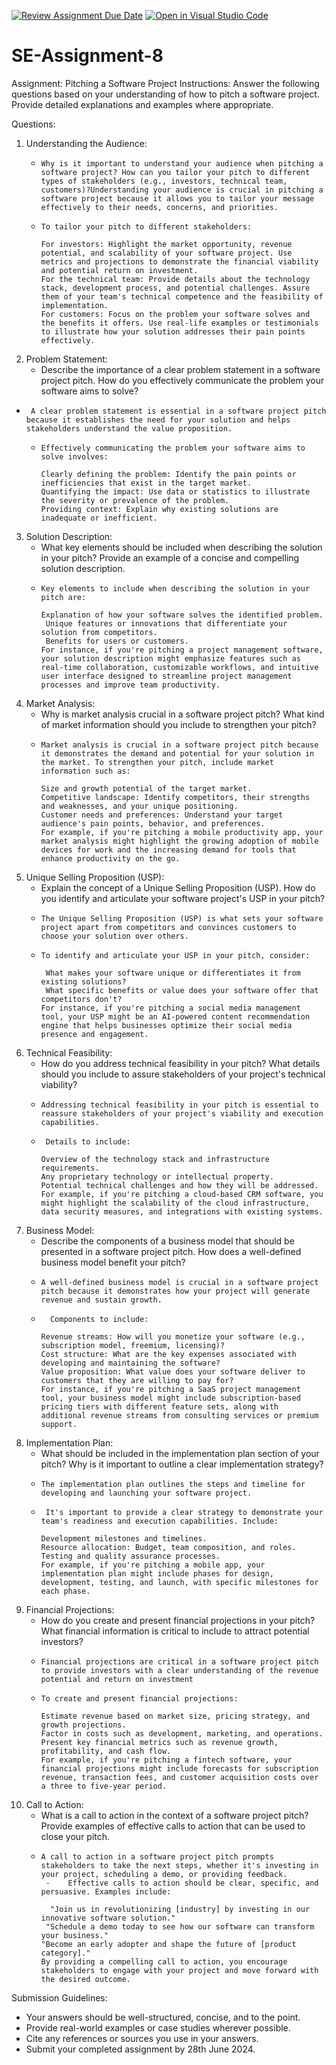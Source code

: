 [![Review Assignment Due Date](https://classroom.github.com/assets/deadline-readme-button-24ddc0f5d75046c5622901739e7c5dd533143b0c8e959d652212380cedb1ea36.svg)](https://classroom.github.com/a/4bgukiqw)
[![Open in Visual Studio Code](https://classroom.github.com/assets/open-in-vscode-718a45dd9cf7e7f842a935f5ebbe5719a5e09af4491e668f4dbf3b35d5cca122.svg)](https://classroom.github.com/online_ide?assignment_repo_id=15142049&assignment_repo_type=AssignmentRepo)
# SE-Assignment-8
 Assignment: Pitching a Software Project
 Instructions:
Answer the following questions based on your understanding of how to pitch a software project. Provide detailed explanations and examples where appropriate.

 Questions:

1. Understanding the Audience:
   -     Why is it important to understand your audience when pitching a software project? How can you tailor your pitch to different types of stakeholders (e.g., investors, technical team, customers)?Understanding your audience is crucial in pitching a software project because it allows you to tailor your message effectively to their needs, concerns, and priorities.
   -     To tailor your pitch to different stakeholders:

         For investors: Highlight the market opportunity, revenue potential, and scalability of your software project. Use metrics and projections to demonstrate the financial viability and potential return on investment.
         For the technical team: Provide details about the technology stack, development process, and potential challenges. Assure them of your team's technical competence and the feasibility of implementation.
         For customers: Focus on the problem your software solves and the benefits it offers. Use real-life examples or testimonials to illustrate how your solution addresses their pain points effectively.

2. Problem Statement:
   - Describe the importance of a clear problem statement in a software project pitch. How do you effectively communicate the problem your software aims to solve?
 -      A clear problem statement is essential in a software project pitch because it establishes the need for your solution and helps stakeholders understand the value proposition.
   -     Effectively communicating the problem your software aims to solve involves:

         Clearly defining the problem: Identify the pain points or inefficiencies that exist in the target market.
         Quantifying the impact: Use data or statistics to illustrate the severity or prevalence of the problem.
         Providing context: Explain why existing solutions are inadequate or inefficient.

3. Solution Description:
   - What key elements should be included when describing the solution in your pitch? Provide an example of a concise and compelling solution description.
   -     Key elements to include when describing the solution in your pitch are:

         Explanation of how your software solves the identified problem.
          Unique features or innovations that differentiate your solution from competitors.
          Benefits for users or customers.
         For instance, if you're pitching a project management software, your solution description might emphasize features such as real-time collaboration, customizable workflows, and intuitive user interface designed to streamline project management processes and improve team productivity.

4. Market Analysis:
   - Why is market analysis crucial in a software project pitch? What kind of market information should you include to strengthen your pitch?
   -     Market analysis is crucial in a software project pitch because it demonstrates the demand and potential for your solution in the market. To strengthen your pitch, include market information such as:

         Size and growth potential of the target market.
         Competitive landscape: Identify competitors, their strengths and weaknesses, and your unique positioning.
         Customer needs and preferences: Understand your target audience's pain points, behavior, and preferences.
         For example, if you're pitching a mobile productivity app, your market analysis might highlight the growing adoption of mobile devices for work and the increasing demand for tools that enhance productivity on the go.

5. Unique Selling Proposition (USP):
   - Explain the concept of a Unique Selling Proposition (USP). How do you identify and articulate your software project's USP in your pitch?
   -     The Unique Selling Proposition (USP) is what sets your software project apart from competitors and convinces customers to choose your solution over others.
   -     To identify and articulate your USP in your pitch, consider:

          What makes your software unique or differentiates it from existing solutions?
          What specific benefits or value does your software offer that competitors don't?
         For instance, if you're pitching a social media management tool, your USP might be an AI-powered content recommendation engine that helps businesses optimize their social media presence and engagement.

6. Technical Feasibility:
   - How do you address technical feasibility in your pitch? What details should you include to assure stakeholders of your project's technical viability?
   -     Addressing technical feasibility in your pitch is essential to reassure stakeholders of your project's viability and execution capabilities.
   -      Details to include:

         Overview of the technology stack and infrastructure requirements.
         Any proprietary technology or intellectual property.
         Potential technical challenges and how they will be addressed.
         For example, if you're pitching a cloud-based CRM software, you might highlight the scalability of the cloud infrastructure, data security measures, and integrations with existing systems.

7. Business Model:
   - Describe the components of a business model that should be presented in a software project pitch. How does a well-defined business model benefit your pitch?
   -     A well-defined business model is crucial in a software project pitch because it demonstrates how your project will generate revenue and sustain growth.
   -       Components to include:

         Revenue streams: How will you monetize your software (e.g., subscription model, freemium, licensing)?
         Cost structure: What are the key expenses associated with developing and maintaining the software?
         Value proposition: What value does your software deliver to customers that they are willing to pay for?
         For instance, if you're pitching a SaaS project management tool, your business model might include subscription-based pricing tiers with different feature sets, along with additional revenue streams from consulting services or premium support.

8. Implementation Plan:
   - What should be included in the implementation plan section of your pitch? Why is it important to outline a clear implementation strategy?
   -     The implementation plan outlines the steps and timeline for developing and launching your software project.
   -      It's important to provide a clear strategy to demonstrate your team's readiness and execution capabilities. Include:

         Development milestones and timelines.
         Resource allocation: Budget, team composition, and roles.
         Testing and quality assurance processes.
         For example, if you're pitching a mobile app, your implementation plan might include phases for design, development, testing, and launch, with specific milestones for each phase.

9. Financial Projections:
   - How do you create and present financial projections in your pitch? What financial information is critical to include to attract potential investors?
   -     Financial projections are critical in a software project pitch to provide investors with a clear understanding of the revenue potential and return on investment
   -     To create and present financial projections:

         Estimate revenue based on market size, pricing strategy, and growth projections.
         Factor in costs such as development, marketing, and operations.
         Present key financial metrics such as revenue growth, profitability, and cash flow.
         For example, if you're pitching a fintech software, your financial projections might include forecasts for subscription revenue, transaction fees, and customer acquisition costs over a three to five-year period.

10. Call to Action:
    - What is a call to action in the context of a software project pitch? Provide examples of effective calls to action that can be used to close your pitch.
    -     A call to action in a software project pitch prompts stakeholders to take the next steps, whether it's investing in your project, scheduling a demo, or providing feedback.
           -    Effective calls to action should be clear, specific, and persuasive. Examples include:

            "Join us in revolutionizing [industry] by investing in our innovative software solution."
           "Schedule a demo today to see how our software can transform your business."
          "Become an early adopter and shape the future of [product category]."
          By providing a compelling call to action, you encourage stakeholders to engage with your project and move forward with the desired outcome.

 Submission Guidelines:
- Your answers should be well-structured, concise, and to the point.
- Provide real-world examples or case studies wherever possible.
- Cite any references or sources you use in your answers.
- Submit your completed assignment by 28th June 2024.


